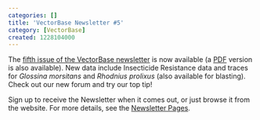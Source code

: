 ```yaml
---
categories: []
title: 'VectorBase Newsletter #5'
category: [VectorBase]
created: 1228104000
---
```

The <a href="/newsletters/issue-5">fifth issue of the VectorBase newsletter</a> is now available (a <a href="/sites/default/files/ftp/newsletters/VB_Newsletter_5.pdf">PDF</a> version is also available). New data include Insecticide Resistance data and traces for <em>Glossina morsitans</em> and <em>Rhodnius prolixus</em> (also available for blasting).  Check out our new forum and try our top tip!<p>
Sign up to receive the Newsletter when it comes out, or just browse it from the website.  For more details, see the <a href="/newsletters">Newsletter Pages</a>.
